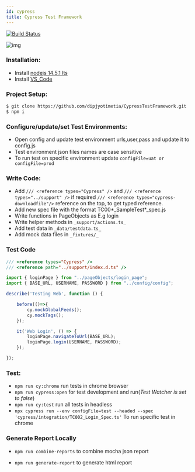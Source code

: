```yaml
---
id: cypress
title: Cypress Test Framework
---
```


[![Build Status](https://github.com/dipjyotimetia/CypressTest/workflows/CypressCI/badge.svg)](https://github.com/dipjyotimetia/CypressTest/actions)

![img](https://cloud.githubusercontent.com/assets/1268976/20607953/d7ae489c-b24a-11e6-9cc4-91c6c74c5e88.png)

### Installation:

- Install [nodejs 14.5.1 lts](https://nodejs.org/en/download/)
- Install [VS_Code](https://code.visualstudio.com/download)

### Project Setup:
```bash
$ git clone https://github.com/dipjyotimetia/CypressTestFramework.git
$ npm i
```
### Configure/update/set Test Environments:

- Open config and update test environment urls,user,pass and update it to config.js
- Test environment json files names are case sensitive
- To run test on specific environment update `configFile=uat or configFile=prod`

### Write Code:

- Add `/// <reference types="Cypress" />` and `/// <reference types="../support" />` if required `/// <reference types="cypress-downloadfile"/>` reference on the top, to get typed reference.
- Add new spec file with the format TC00*\_SampleTest*\_spec.js
- Write functions in PageObjects as E.g login
- Write helper methods in `_support/actions.ts_`
- Add test data in `_data/testdata.ts_`
- Add mock data files in `_fixtures/_`

### Test Code

```typescript
/// <reference types="Cypress" />
/// <reference path="../support/index.d.ts" />

import { loginPage } from "../pageObjects/login_page";
import { BASE_URL, USERNAME, PASSWORD } from "../config/config";

describe('Testing Web', function () {

    before(()=>{
        cy.mockGlobalFeeds();
        cy.mockTags();
    });

    it('Web Login', () => {
        loginPage.navigateToUrl(BASE_URL);
        loginPage.login(USERNAME, PASSWORD);
    });

});
```

### Test:

- `npm run cy:chrome` run tests in chrome browser
- `npm run cypress:open` for test development and run(_Test Watcher is set to false_)
- `npm run cy:test` run all tests in headless
- `npx cypress run --env configFile=test --headed --spec 'cypress/integration/TC002_Login_Spec.ts'` To run specific test in chrome

### Generate Report Locally

- `npm run combine-reports` to combine mocha json report
- `npm run generate-report` to generate html report

  <!-- https://hackernoon.com/cypress-io-docker-the-ultimate-e2e-stack-a20ee25654b1 -->

<!-- https://medium.freecodecamp.org/how-to-test-your-frontend-with-the-cypress-io-framework-f048070f4330 -->

<!-- [![Debugging](http://img.youtube.com/vi/H0XScE08hy/0.jpg)](https://www.youtube.com/watch?v=H0XScE08hy8&feature=youtu.be) -->